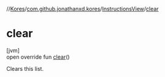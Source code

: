 //[Kores](../../../index.md)/[com.github.jonathanxd.kores](../index.md)/[InstructionsView](index.md)/[clear](clear.md)

# clear

[jvm]\
open override fun [clear](clear.md)()

Clears this list.
